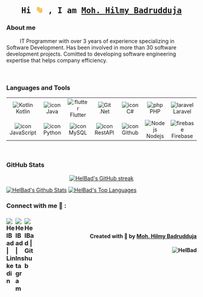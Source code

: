 <!-- Intro  -->
<h2 align="center">
  <samp>Hi 
    <img src="https://raw.githubusercontent.com/ABSphreak/ABSphreak/master/gifs/Hi.gif" width="20px"/>
    , I am 
  </samp>
  <samp>
    <a href="https://www.google.com/search?q=Moh.+Hilmy+Badrudduja">Moh. Hilmy Badrudduja</a>
  </samp>
</h2>

<!-- About Section -->
<h3>About me</h3>
<p>
  &emsp; &emsp; IT Programmer with over 3 years of experience specializing in Software Development. Has been involved in more than 30 software development projects. Comitted to developing software engineering expertise that helps company efficiency.
</p>
<br/>

<h3>Languages and Tools</h3>
<table align="center">
  <tr>
    <td align="center" width="96">
      <img src="https://skillicons.dev/icons?i=kotlin" width="60" height="60" alt="Kotlin" />
      <br>Kotlin
    </td>
    <td align="center" width="96">
      <img src="https://techstack-generator.vercel.app/java-icon.svg" alt="icon" width="60" height="60" />
      <br>Java
    </td>
    <td align="center" width="96">
      <img src="https://skillicons.dev/icons?i=flutter" alt="flutter" width="60" height="60" />
      <br>Flutter
    </td>
    <td align="center" width="96"> 
      <img src="https://skillicons.dev/icons?i=dotnet" width="60" height="60" alt="Git" />
      <br>.Net
    </td>
    <td align="center" width="96">
      <img src="https://techstack-generator.vercel.app/csharp-icon.svg" alt="icon" width="60" height="60" />
      <br>C#
    </td>
    <td align="center" width="96">
      <img src="https://skillicons.dev/icons?i=php" alt="php" width="60" height="60" />
      <br>PHP
    </td>
    <td align="center" width="96">
      <img src="https://skillicons.dev/icons?i=laravel" width="60" height="60" alt="laravel" />
      <br>Laravel
    </td>
  </tr>
  <tr>
    <td align="center" width="96">
      <img src="https://techstack-generator.vercel.app/js-icon.svg" alt="icon" width="60" height="60" />
      <br>JavaScript
    </td>
     <td align="center" width="96">
      <img src="https://techstack-generator.vercel.app/python-icon.svg" alt="icon" width="60" height="60" />
      <br>Python
    </td>
    <td align="center" width="96">
      <img src="https://techstack-generator.vercel.app/mysql-icon.svg" alt="icon" width="60" height="60" />
      <br>MySQL
    </td>
    <td align="center" width="96">
      <img src="https://techstack-generator.vercel.app/restapi-icon.svg" alt="icon" width="60" height="60" />
      <br>RestAPI
    <td align="center" width="96">
      <img src="https://techstack-generator.vercel.app/github-icon.svg" alt="icon" width="60" height="60" />
      <br>Github
    </td>
    <td align="center" width="96">
      <img src="https://skillicons.dev/icons?i=nodejs" width="60" height="60" alt="Nodejs" />
      <br>Nodejs
    </td>
    <td align="center" width="96">
      <img src="https://skillicons.dev/icons?i=firebase" width="60" height="60" alt="firebase" />
      <br>Firebase
    </td>
  </tr>
</table>
<br/>

<h3>GitHub Stats</h3>
<p align="center">
  <a href="https://github.com/HelBad">
    <img src="https://github-readme-streak-stats.herokuapp.com/?user=HelBad&theme=radical&border=7F3FBF&background=0D1117" alt="HelBad's GitHub streak"/>
  </a>
</p>
<a> 
  <a href="https://github.com/HelBad"><img alt="HelBad's Github Stats" src="https://denvercoder1-github-readme-stats.vercel.app/api?username=HelBad&show_icons=true&count_private=true&theme=react&border_color=7F3FBF&bg_color=0D1117&title_color=F85D7F&icon_color=F8D866" height="192px" width="49.5%"/></a>
  <a href="https://github.com/alsiam"><img alt="HelBad's Top Languages" src="https://denvercoder1-github-readme-stats.vercel.app/api/top-langs/?username=HelBad&langs_count=8&layout=compact&theme=react&border_color=7F3FBF&bg_color=0D1117&title_color=F85D7F&icon_color=F8D866" height="192px" width="49.5%"/></a>
  <br/>
</a>

<!-- Contact Section -->
<h3> Connect with me 🤝 : <h3>
</hr>
<a href="https://www.linkedin.com/in/moh.-hilmy-badrudduja/">
  <img align="left" alt="HelBad | Linkedin" width="24px" src="https://www.vectorlogo.zone/logos/linkedin/linkedin-icon.svg" />
</a>
<a href="https://www.instagram.com/h.badrudduja/">
  <img align="left" alt="HelBad | Instagram" width="24px" src="https://www.vectorlogo.zone/logos/instagram/instagram-icon.svg" />
</a>
<a href="https://github.com/HelBad">
  <img align="left" alt="HelBad | Github" width="26px" src="https://www.vectorlogo.zone/logos/github/github-tile.svg" />
</a>
<br>
<h4 align="right" > Created with 🧡 by <a href="https://github.com/HelBad">Moh. Hilmy Badrudduja</a></h4>
<h4 align="right" > <img src="https://komarev.com/ghpvc/?username=HelBad&label=Profile%20views&color=0e75b6&style=flat" alt="HelBad" /> </h4>
